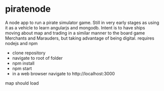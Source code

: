 # piratenode
A node app to run a pirate simulator game.  Still in very early stages as using it as a vehicle to learn angularjs and mongodb.  Intent is to have ships moving about map and trading in a similar manner to the board game Merchants and Marauders, but taking advantage of being digital.
requires nodejs and npm

* clone repository
* navigate to root of folder
* npm install
* npm start
* in a web browser navigate to http://localhost:3000

map should load

